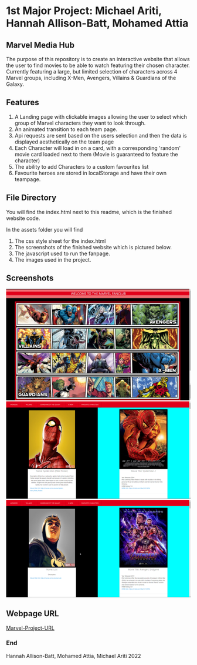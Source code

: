 # 1st Major Project: Michael Ariti, Hannah Allison-Batt, Mohamed Attia

## Marvel Media Hub

The purpose of this repository is to create an interactive website that allows the user to find movies to be able to watch featuring their chosen character. Currently featuring a large, but limited selection of characters across 4 Marvel groups, including X-Men, Avengers, Villains & Guardians of the Galaxy.

## Features

1. A Landing page with clickable images allowing the user to select which group of Marvel characters they want to look through.
2. An animated transition to each team page.
3. Api requests are sent based on the users selection and then the data is displayed aesthetically on the team page
4. Each Character will load in on a card, with a corresponding 'random' movie card loaded next to them (Movie is guaranteed to feature the character)
5. The ability to add Characters to a custom favourites list
6. Favourite heroes are stored in localStorage and have their own teampage.

## File Directory

You will find the index.html next to this readme, which is the finished website code.

In the assets folder you will find 

1. The css style sheet for the index.html
2. The screenshots of the finished website which is pictured below.
3. The javascript used to run the fanpage.
4. The images used in the project.

## Screenshots

![Marvel-Project-Screenshot-Lander](./assets/images/lander.jpg)
![Marvel-Project-Screenshot-Display-#1](./assets/images/display1.png)
![Marvel-Project-Screenshot-Display-#2](./assets/images/display2.png)

## Webpage URL
[Marvel-Project-URL](https://hannahab777.github.io/Marvel-Fan-Site/)

### End

Hannah Allison-Batt, Mohamed Attia, Michael Ariti 2022



